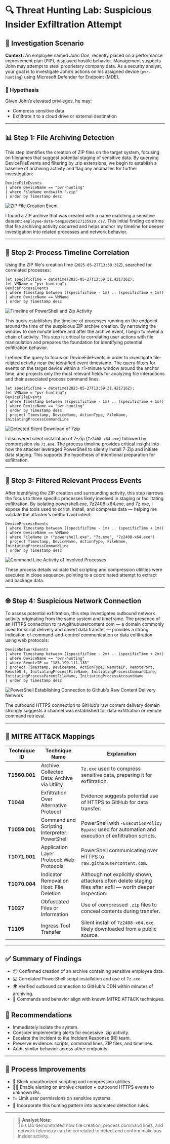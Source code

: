 # 🔍 Threat Hunting Lab: Suspicious Insider Exfiltration Attempt

## 🧭 Investigation Scenario
**Context:** An employee named *John Doe*, recently placed on a performance improvement plan (PIP), displayed hostile behavior. Management suspects John may attempt to steal proprietary company data. As a security analyst, your goal is to investigate John’s actions on his assigned device (`pvr-hunting`) using Microsoft Defender for Endpoint (MDE).

### 🎯 Hypothesis
Given John’s elevated privileges, he may:
- Compress sensitive data
- Exfiltrate it to a cloud drive or external destination

---

## 📊 Step 1: File Archiving Detection
This step identifies the creation of ZIP files on the target system, focusing on filenames that suggest potential staging of sensitive data. By querying DeviceFileEvents and filtering by .zip extensions, we begin to establish a baseline of archiving activity and flag any anomalies for further investigation:

```kql
DeviceFileEvents
| where DeviceName == "pvr-hunting"
| where FileName endswith ".zip"
| order by Timestamp desc 
```

![ZIP File Creation Event](images/zipDeviceFileEvents1.png)

I found a ZIP archive that was created with a name matching a sensitive dataset: `employee-data-temp20250527135920.csv`. This initial finding confirms that file archiving activity occurred and helps anchor my timeline for deeper investigation into related processes and network behavior.

---

## 🧮 Step 2: Process Timeline Correlation
Using the ZIP file's creation time (`2025-05-27T13:59:31Z`), searched for correlated processes:

```kql
let specificTime = datetime(2025-05-27T13:59:31.421716Z);
let VMName = "pvr-hunting";
DeviceProcessEvents
| where Timestamp between ((specificTime - 1m) .. (specificTime + 1m))
| where DeviceName == VMName
| order by Timestamp desc
```

![Timeline of PowerShell and Zip Activity](images/ProcessCorrelation2.png)

This query establishes the timeline of processes running on the endpoint around the time of the suspicious ZIP archive creation. By narrowing the window to one minute before and after the archive event, I begin to reveal a chain of activity. This step is critical to correlating user actions with file manipulation and prepares the foundation for identifying potential exfiltration behavior.
<br>

I refined the query to focus on DeviceFileEvents in order to investigate file-related activity near the identified event timestamp. The query filters for events on the target device within a ±1-minute window around the anchor time, and projects only the most relevant fields for analyzing file interactions and their associated process command lines.

```kql
let specificTime = datetime(2025-05-27T13:59:31.421716Z);
let VMName = "pvr-hunting";
DeviceFileEvents
| where Timestamp between ((specificTime - 1m) .. (specificTime + 1m))
| where DeviceName == "pvr-hunting"
| order by Timestamp desc
| project Timestamp, DeviceName, ActionType, FileName, InitiatingProcessCommandLine
```
![Detected Silent Download of 7zip](images/SilentDownload.png)

I discovered silent installation of 7-Zip (`7z2408-x64.exe`) followed by compression via `7z.exe`. The process timeline provides critical insight into how the attacker leveraged PowerShell to silently install 7-Zip and initiate data staging. This supports the hypothesis of intentional preparation for exfiltration.

---

## 🎯 Step 3: Filtered Relevant Process Events
After identifying the ZIP creation and surrounding activity, this step narrows the focus to three specific processes likely involved in staging or facilitating exfiltration. By isolating powershell.exe, 7z2408-x64.exe, and 7z.exe, I expose the tools used to script, install, and compress data — helping me validate the attacker’s method and intent:

```kql
DeviceProcessEvents
| where Timestamp between ((specificTime - 1m) .. (specificTime + 1m))
| where DeviceName == VMName
| where FileName in ("powershell.exe", "7z.exe", "7z2408-x64.exe")
| project Timestamp, DeviceName, ActionType, FileName, InitiatingProcessCommandLine
| order by Timestamp desc
```

![Command Line Activity of Involved Processes](images/ProcessesIsolated3.png)

These process details validate that scripting and compression utilities were executed in close sequence, pointing to a coordinated attempt to extract and package data.

---

## 🌐 Step 4: Suspicious Network Connection
To assess potential exfiltration, this step investigates outbound network activity originating from the same system and timeframe. The presence of an HTTPS connection to raw.githubusercontent.com — a domain commonly used for script delivery and covert data transfer — provides a strong indication of command-and-control communication or data exfiltration using web protocols:

```kql
DeviceNetworkEvents
| where Timestamp between ((specificTime - 2m) .. (specificTime + 2m))
| where DeviceName == "pvr-hunting"
| where RemoteIP == "185.199.111.133"
| project Timestamp, DeviceName, ActionType, RemoteIP, RemotePort, RemoteUrl, InitiatingProcessFileName, InitiatingProcessCommandLine, InitiatingProcessParentFileName, InitiatingProcessAccountName
| order by Timestamp desc
```

![PowerShell Establishing Connection to Github's Raw Content Delivery Network](images/PossibleDataExfil4.png)

The outbound HTTPS connection to GitHub’s raw content delivery domain strongly suggests a channel was established for data exfiltration or remote command retrieval.

---

## 🧠 MITRE ATT&CK Mappings

| Technique ID | Technique Name | Explanation |
|--------------|----------------|-------------|
| **T1560.001** | Archive Collected Data: Archive via Utility | `7z.exe` used to compress sensitive data, preparing it for exfiltration. |
| **T1048** | Exfiltration Over Alternative Protocol | Evidence suggests potential use of HTTPS to GitHub for data transfer. |
| **T1059.001** | Command and Scripting Interpreter: PowerShell | PowerShell with `-ExecutionPolicy Bypass` used for automation and execution of exfiltration scripts. |
| **T1071.001** | Application Layer Protocol: Web Protocols | PowerShell communicating over HTTPS to `raw.githubusercontent.com`. |
| **T1070.004** | Indicator Removal on Host: File Deletion | Although not explicitly shown, attackers often delete staging files after exfil — worth deeper inspection. |
| **T1027** | Obfuscated Files or Information | Use of compressed `.zip` files to conceal contents during transfer. |
| **T1105** | Ingress Tool Transfer | Silent install of `7z2408-x64.exe`, likely downloaded from a public source. |

---

## ✅ Summary of Findings
- 📦 Confirmed creation of an archive containing sensitive employee data.
- 💻 Correlated PowerShell script installation and use of `7z.exe`.
- 🌍 Verified outbound connection to GitHub's CDN within minutes of archiving.
- 🧾 Commands and behavior align with known MITRE ATT&CK techniques.

## 🔧 Recommendations
- Immediately isolate the system.
- Consider implementing alerts for excessive .zip activity.
- Escalate the incident to the Incident Response (IR) team.
- Preserve evidence: scripts, command lines, ZIP files, and timelines.
- Audit similar behavior across other endpoints.

---

## 🔁 Process Improvements
- 🚫 Block unauthorized scripting and compression utilities.
- 🕵️‍♂️ Enable alerting on archive creation + outbound HTTPS events to unknown IPs.
- 📉 Limit user permissions on sensitive systems.
- 🔄 Incorporate this hunting pattern into automated detection rules.

---

> 👤 **Analyst Note:**  
> This lab demonstrated how file creation, process command lines, and network telemetry can be correlated to detect and confirm malicious insider activity.
